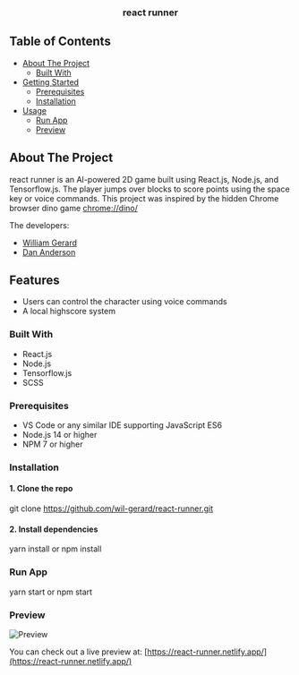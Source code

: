 <p align="center">
  <h3 align="center">react runner</h3>
</p>

## Table of Contents

- [About The Project](#about-the-project)
  - [Built With](#built-with)
- [Getting Started](#getting-started)
  - [Prerequisites](#prerequisites)
  - [Installation](#installation)
- [Usage](#usage)
  - [Run App](#run-app)
  - [Preview](#preview)

## About The Project

react runner is an AI-powered 2D game built using React.js, Node.js, and Tensorflow.js. The player jumps over blocks to score points using the space key or voice commands. This project was inspired by the hidden Chrome browser dino game [chrome://dino/](chrome://dino/)

The developers:
* [William Gerard](https://github.com/wil-gerard)
* [Dan Anderson](https://github.com/DanCAnderson)

## Features

- Users can control the character using voice commands
- A local highscore system

### Built With

- React.js
- Node.js
- Tensorflow.js
- SCSS

### Prerequisites

- VS Code or any similar IDE supporting JavaScript ES6
- Node.js 14 or higher
- NPM 7 or higher

### Installation

#### 1. Clone the repo

git clone https://github.com/wil-gerard/react-runner.git

#### 2. Install dependencies

yarn install or npm install

### Run App

yarn start or npm start

### Preview

![Preview ](https://wil-gerard.github.io/react-runner/docs/assets/sreenshot.png)

You can check out a live preview at: [https://react-runner.netlify.app/](https://react-runner.netlify.app/)
